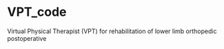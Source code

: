 # VPT_code
Virtual Physical Therapist (VPT) for rehabilitation of lower limb orthopedic postoperative
